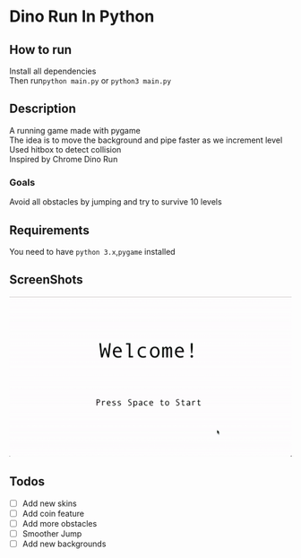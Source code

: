 # Dino Run In Python

## How to run
Install all dependencies\
Then run`python main.py` or `python3 main.py`
## Description
A running game made with pygame\
The idea is to move the background and pipe faster as we increment level\
Used hitbox to detect collision\
Inspired by Chrome Dino Run
### Goals
Avoid all obstacles by jumping and try to survive 10 levels
## Requirements
You need to have `python 3.x`,`pygame` installed
## ScreenShots
![screenshot](screenshot.gif)
## Todos
- [ ] Add new skins
- [ ] Add coin feature
- [ ] Add more obstacles
- [ ] Smoother Jump
- [ ] Add new backgrounds
